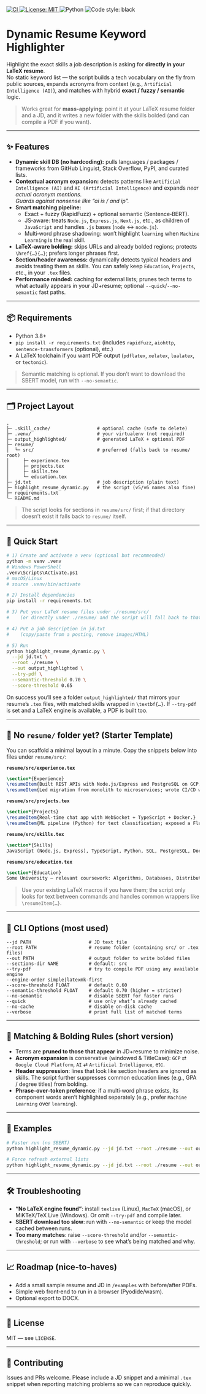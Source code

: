 <p align="left">
  <a href="https://github.com/rahmay1/dynamic-resume-highlighter/actions">
    <img alt="CI" src="https://img.shields.io/github/actions/workflow/status/rahmay1/dynamic-resume-highlighter/ci.yml?label=CI&logo=github">
  </a>
  <a href="https://opensource.org/licenses/MIT">
    <img alt="License: MIT" src="https://img.shields.io/badge/License-MIT-blue.svg">
  </a>
  <img alt="Python" src="https://img.shields.io/badge/Python-3.10%2B-blue">
  <img alt="Code style: black" src="https://img.shields.io/badge/code%20style-black-000000.svg">
</p>

# Dynamic Resume Keyword Highlighter

Highlight the exact skills a job description is asking for **directly in your LaTeX resume**.  
No static keyword list — the script builds a tech vocabulary on the fly from public sources, expands acronyms from context (e.g., `Artificial Intelligence (AI)`), and matches with hybrid **exact / fuzzy / semantic** logic.

> Works great for **mass‑applying**: point it at your LaTeX resume folder and a JD, and it writes a new folder with the skills bolded (and can compile a PDF if you want).

---

## ✨ Features

- **Dynamic skill DB (no hardcoding):** pulls languages / packages / frameworks from GitHub Linguist, Stack Overflow, PyPI, and curated lists.
- **Contextual acronym expansion:** detects patterns like `Artificial Intelligence (AI)` and `AI (Artificial Intelligence)` and expands *near actual acronym mentions*.  
  *Guards against nonsense like “ai is / and ip”.*
- **Smart matching pipeline:**
  - Exact + fuzzy (RapidFuzz) + optional semantic (Sentence‑BERT).
  - JS‑aware: treats `Node.js`, `Express.js`, `Next.js`, etc., as children of `JavaScript` and handles `.js` bases (`node` ↔ `node.js`).
  - Multi‑word phrase shadowing: won’t highlight `learning` when `Machine Learning` is the real skill.
- **LaTeX‑aware bolding:** skips URLs and already bolded regions; protects `\href{…}{…}`; prefers longer phrases first.
- **Section/header awareness:** dynamically detects typical headers and avoids treating them as skills. You can safely keep `Education`, `Projects`, etc., in your `.tex` files.
- **Performance minded:** caching for external lists; prunes tech terms to what actually appears in your JD+resume; optional `--quick`/`--no-semantic` fast paths.

---

## 📦 Requirements

- Python 3.8+
- `pip install -r requirements.txt` (includes `rapidfuzz`, `aiohttp`, `sentence-transformers` (optional), etc.)
- A LaTeX toolchain if you want PDF output (`pdflatex`, `xelatex`, `lualatex`, or `tectonic`).

> Semantic matching is optional. If you don’t want to download the SBERT model, run with `--no-semantic`.

---

## 🗂️ Project Layout

```text
.
├─ .skill_cache/                 # optional cache (safe to delete)
├─ .venv/                        # your virtualenv (not required)
├─ output_highlighted/           # generated LaTeX + optional PDF
├─ resume/
│  └─ src/                       # preferred (falls back to resume/ root)
│     ├─ experience.tex
│     ├─ projects.tex
│     ├─ skills.tex
│     └─ education.tex
├─ jd.txt                        # job description (plain text)
├─ highlight_resume_dynamic.py   # the script (v5/v6 names also fine)
├─ requirements.txt
└─ README.md
```

> The script looks for sections in `resume/src/` first; if that directory doesn’t exist it falls back to `resume/` itself.

---

## 🚀 Quick Start

```bash
# 1) Create and activate a venv (optional but recommended)
python -m venv .venv
# Windows PowerShell
.venv\Scripts\Activate.ps1
# macOS/Linux
# source .venv/bin/activate

# 2) Install dependencies
pip install -r requirements.txt

# 3) Put your LaTeX resume files under ./resume/src/
#    (or directly under ./resume/ and the script will fall back to that)

# 4) Put a job description in jd.txt
#    (copy/paste from a posting, remove images/HTML)

# 5) Run
python highlight_resume_dynamic.py \
  --jd jd.txt \
  --root ./resume \
  --out output_highlighted \
  --try-pdf \
  --semantic-threshold 0.70 \
  --score-threshold 0.65
```

On success you’ll see a folder `output_highlighted/` that mirrors your resume’s `.tex` files, with matched skills wrapped in `\textbf{…}`. If `--try-pdf` is set and a LaTeX engine is available, a PDF is built too.

---

## 🙋 No `resume/` folder yet? (Starter Template)

You can scaffold a minimal layout in a minute. Copy the snippets below into files under `resume/src/`:

**`resume/src/experience.tex`**
```tex
\section*{Experience}
\resumeItem{Built REST APIs with Node.js/Express and PostgreSQL on GCP.}
\resumeItem{Led migration from monolith to microservices; wrote CI/CD workflows in GitHub Actions.}
```

**`resume/src/projects.tex`**
```tex
\section*{Projects}
\resumeItem{Real-time chat app with WebSocket + TypeScript + Docker.}
\resumeItem{ML pipeline (Python) for text classification; exposed a Flask API.}
```

**`resume/src/skills.tex`**
```tex
\section*{Skills}
JavaScript (Node.js, Express), TypeScript, Python, SQL, PostgreSQL, Docker, Git
```

**`resume/src/education.tex`**
```tex
\section*{Education}
Some University — relevant coursework: Algorithms, Databases, Distributed Systems
```

> Use your existing LaTeX macros if you have them; the script only looks for text between commands and handles common wrappers like `\resumeItem{…}`.

---

## 🧰 CLI Options (most used)

```
--jd PATH                     # JD text file
--root PATH                   # resume folder (containing src/ or .tex files)
--out PATH                    # output folder to write bolded files
--sections-dir NAME           # default: src
--try-pdf                     # try to compile PDF using any available engine
--engine-order simple|latexmk-first
--score-threshold FLOAT       # default 0.60
--semantic-threshold FLOAT    # default 0.70 (higher = stricter)
--no-semantic                 # disable SBERT for faster runs
--quick                       # use only what’s already cached
--no-cache                    # disable on-disk cache
--verbose                     # print full list of matched terms
```

---

## 🧠 Matching & Bolding Rules (short version)

- Terms are **pruned to those that appear** in JD+resume to minimize noise.
- **Acronym expansion** is conservative (windowed & TitleCase): `GCP` ⇄ `Google Cloud Platform`, `AI` ⇄ `Artificial Intelligence`, etc.
- **Header suppression**: lines that look like section headers are ignored as skills. The script further suppresses common education lines (e.g., GPA / degree titles) from bolding.
- **Phrase‑over‑token preference**: if a multi‑word phrase exists, its component words aren’t highlighted separately (e.g., prefer `Machine Learning` over `learning`).

---

## 🧪 Examples

```bash
# Faster run (no SBERT)
python highlight_resume_dynamic.py --jd jd.txt --root ./resume --out output_highlighted --no-semantic

# Force refresh external lists
python highlight_resume_dynamic.py --jd jd.txt --root ./resume --out output_highlighted --force
```

---

## 🛠 Troubleshooting

- **“No LaTeX engine found”**: install `texlive` (Linux), `MacTeX` (macOS), or MiKTeX/TeX Live (Windows). Or omit `--try-pdf` and compile later.
- **SBERT download too slow**: run with `--no-semantic` or keep the model cached between runs.
- **Too many matches**: raise `--score-threshold` and/or `--semantic-threshold`; or run with `--verbose` to see what’s being matched and why.

---

## 📈 Roadmap (nice‑to‑haves)

- Add a small sample resume and JD in `/examples` with before/after PDFs.
- Simple web front‑end to run in a browser (Pyodide/wasm).
- Optional export to DOCX.

---

## 📝 License

MIT — see `LICENSE`.

---

## 🤝 Contributing

Issues and PRs welcome. Please include a JD snippet and a minimal `.tex` snippet when reporting matching problems so we can reproduce quickly.

